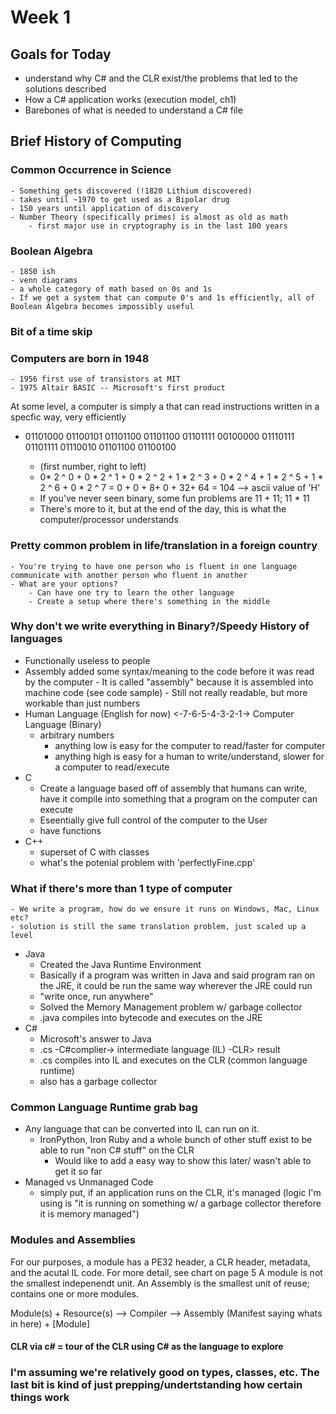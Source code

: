 # Week 1
## Goals for Today
- understand why C# and the CLR exist/the problems that led to the solutions described
- How a C# application works (execution model, ch1)
- Barebones of what is needed to understand a C# file

## Brief History of Computing
### Common Occurrence in Science 
    - Something gets discovered (!1820 Lithium discovered)
    - takes until ~1970 to get used as a Bipolar drug
    - 150 years until application of discovery
    - Number Theory (specifically primes) is almost as old as math
        - first major use in cryptography is in the last 100 years
### Boolean Algebra
    - 1850 ish
    - venn diagrams
    - a whole category of math based on 0s and 1s
    - If we get a system that can compute 0's and 1s efficiently, all of Boolean Algebra becomes impossibly useful
### Bit of a time skip
### Computers are born in 1948
    - 1956 first use of transistors at MIT
    - 1975 Altair BASIC -- Microsoft's first product 
 At some level, a computer is simply a that can read instructions written in a specfic way, very efficiently
- 01101000 01100101 01101100 01101100 01101111 00100000 01110111 01101111 01110010 01101100 01100100

    - (first number, right to left) 
    -  0* 2 ^ 0  + 0 * 2 ^ 1 + 0 * 2 ^ 2 + 1 * 2 ^ 3 + 0 * 2 ^ 4 + 1 * 2 ^ 5 +  1 * 2 ^ 6 + 0 * 2 ^ 7
     = 0 + 0 + 8+ 0 + 32+ 64 = 104 --> ascii value of 'H'
    - If you've never seen binary, some fun problems are 11 + 11; 11 * 11
    - There's more to it, but at the end of the day, this is what the computer/processor understands
### Pretty common problem in life/translation in a foreign country
    - You're trying to have one person who is fluent in one language communicate with another person who fluent in another
    - What are your options?
        - Can have one try to learn the other language
        - Create a setup where there's something in the middle
### Why don't we write everything in Binary?/Speedy History of languages
- Functionally useless to people
- Assembly added some syntax/meaning to the code before it was read by the computer
        - It is called "assembly" because it is assembled into machine code (see code sample)
        - Still not really readable, but more workable than just numbers
- Human Language (English for now) <-7-6-5-4-3-2-1-> Computer Language (Binary)
    - arbitrary numbers
        - anything low  is easy for the computer to read/faster for computer
        - anything high is easy for a human to write/understand, slower for a computer to read/execute
- C
    - Create a language based off of assembly that humans can write, have it compile into something that a program on the computer can execute
    - Eseentially give full control of the computer to the User
    - have functions
- C++
    - superset of C with classes
    - what's the potenial problem with 'perfectlyFine.cpp'
### What if there's more than 1 type of computer
    - We write a program, how do we ensure it runs on Windows, Mac, Linux etc?
    - solution is still the same translation problem, just scaled up a level
- Java
    - Created the Java Runtime Environment 
    - Basically if a program was written in Java and said program ran on the JRE, it could be run the same way wherever the JRE could run
    - "write once, run anywhere"
    - Solved the Memory Management problem w/ garbage collector
    - .java compiles into bytecode and executes on the JRE 
- C#
    - Microsoft's answer to Java
    - .cs -C#complier-> intermediate language (IL) -CLR> result
    - .cs compiles into IL and executes on the CLR (common language runtime)
    - also has a garbage collector

### Common Language Runtime grab bag
- Any language that can be converted into IL can run on it.
    - IronPython, Iron Ruby and a whole bunch of other stuff exist to be able to run "non C# stuff" on the CLR
        - Would like to add a easy way to show this later/ wasn't able to get it so far
- Managed vs Unmanaged Code
    - simply put, if an application runs on the CLR, it's managed (logic I'm using is "it is running on something w/ a garbage collector therefore it is memory managed")

### Modules and Assemblies
For our purposes, a module has a PE32 header, a CLR header, metadata, and the acutal IL code. 
For more detail, see chart on page 5
A module is not the smallest indepenendt unit.
An Assembly is the smallest unit of reuse; contains one or more modules.

Module(s) + Resource(s) --> Compiler --> Assembly (Manifest saying whats in here) + [Module]

#### CLR via c# = tour of the CLR using C# as the language to explore

### I'm assuming we're relatively good on types, classes, etc. The last bit is kind of just prepping/undertstanding how certain things work
